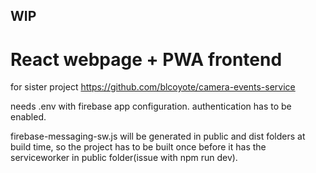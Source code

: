## WIP

# React webpage + PWA frontend
for sister project https://github.com/blcoyote/camera-events-service 

needs .env with firebase app configuration. authentication has to be enabled.

firebase-messaging-sw.js will be generated in public and dist folders at build time, so the project has to be built once before it has the serviceworker in public folder(issue with npm run dev).
